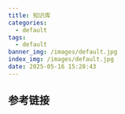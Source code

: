 ```yaml
---
title: 知识库
categories:
  - default
tags:
  - default
banner_img: /images/default.jpg
index_img: /images/default.jpg
date: 2025-05-16 15:28:43
---
```


## 参考链接


[^1]: [OKX Web3](https://web3.okx.com/zh-hans/portfolio)
[^2]: [从二级到链上（入门指南）🧵](https://x.com/0xcryptowizard/status/1854423667842953534)
[^3]: [GMGN](https://gmgn.ai/)
[^4]: [Pumpfun](https://pump.fun/)
[^5]: [FourMeme](https://four.meme/)
[^6]: [链上数据 101](https://nine-roar-0d6.notion.site/aiaptx)
[^7]: [DeBot.ai使用教程](https://docs.debot.ai/)
[^8]: [速览Solana链上memecoin玩家必备神器](https://zhuanlan.zhihu.com/p/712040676)
[^9]: [钱包跟单：跟单聪明钱自动赚SOL](https://docs.gmgn.ai/cn/qian-bao-gen-dan-gen-dan-cong-ming-qian-zi-dong-zhuan-sol)
[^10]: [DBot机器人指南](https://guide-zh.dbotx.com/dbot-automated-dex-trading/getting-started)
[^11]: [新手链上打狗保姆级教程–跟单篇](https://dextradepeida.com/dex_tools/271/)
